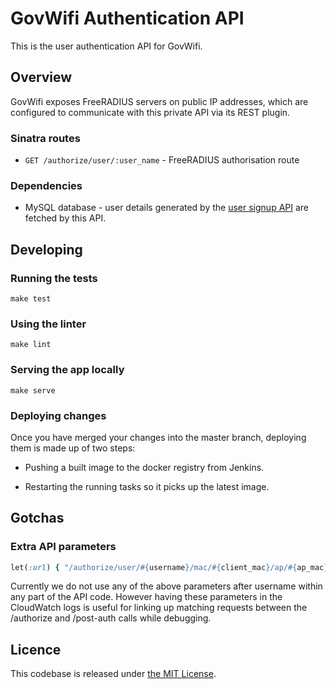 # GovWifi Authentication API

This is the user authentication API for GovWifi.

## Overview

GovWifi exposes FreeRADIUS servers on public IP addresses, which are configured
to communicate with this private API via its REST plugin.

### Sinatra routes

* `GET /authorize/user/:user_name`  - FreeRADIUS authorisation route

### Dependencies

* MySQL database - user details generated by the [user signup API][user-signup-api]
  are fetched by this API.

[user-signup-api]: https://github.com/alphagov/govwifi-user-signup-api/pull/33

## Developing

### Running the tests

```shell
make test
```

### Using the linter

```shell
make lint
```

### Serving the app locally

```shell
make serve
```

### Deploying changes

Once you have merged your changes into the master branch, deploying them is made up of
two steps:

* Pushing a built image to the docker registry from Jenkins.

* Restarting the running tasks so it picks up the latest image.

## Gotchas

### Extra API parameters

```ruby
let(:url) { "/authorize/user/#{username}/mac/#{client_mac}/ap/#{ap_mac}/site/#{ap_ip_address}/apg/#{ap_aruba_name}/mdn/#{ap_meraki_name}" }
```

Currently we do not use any of the above parameters after username
within any part of the API code. However having these parameters in the
CloudWatch logs is useful for linking up matching requests between the
/authorize and /post-auth calls while debugging.

## Licence

This codebase is released under [the MIT License][mit].

[mit]: LICENCE
